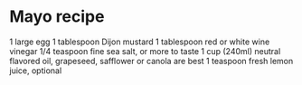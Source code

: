 # Mayo recipe 

1 large egg
1 tablespoon Dijon mustard
1 tablespoon red or white wine vinegar
1/4 teaspoon fine sea salt, or more to taste
1 cup (240ml) neutral flavored oil, grapeseed, safflower or canola are best
1 teaspoon fresh lemon juice, optional
